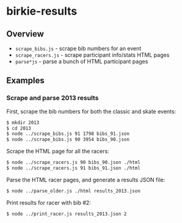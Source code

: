 # birkie-results

## Overview
  * `scrape_bibs.js` - scrape bib numbers for an event
  * `scrape_racers.js` - scrape participant info/stats HTML pages
  * `parse*js` - parse a bunch of HTML participant pages

## Examples

### Scrape and parse 2013 results
First, scrape the bib numbers for both the classic and skate events:
```bash
$ mkdir 2013
$ cd 2013
$ node ../scrape_bibs.js 91 1798 bibs_91.json
$ node ../scrape_bibs.js 90 3954 bibs_90.json
```

Scrape the HTML page for all the racers:
```bash
$ node ../scrape_racers.js 90 bibs_90.json ./html
$ node ../scrape_racers.js 91 bibs_91.json ./html
```

Parse the HTML racer pages, and generate a results JSON file:
```bash
$ node ../parse_older.js ./html results_2013.json
```

Print results for racer with bib #2:
```bash
$ node ../print_racer.js results_2013.json 2
```
